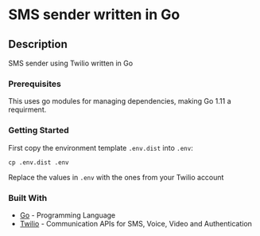 # SMS sender written in Go
## Description
SMS sender using Twilio written in Go

### Prerequisites
This uses go modules for managing dependencies, making Go 1.11 a requirment.

### Getting Started
First copy the environment template `.env.dist` into `.env`:
```
cp .env.dist .env
```
Replace the values in `.env` with the ones from your Twilio account

### Built With
* [Go](https://golang.org/) - Programming Language
* [Twilio](https://www.twilio.com/) - Communication APIs for SMS, Voice, Video and Authentication
